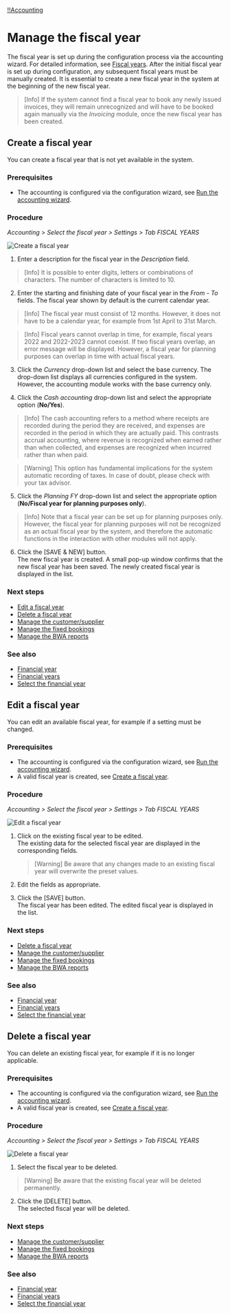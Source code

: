 [!!Accounting](RetailSuiteAccounting)

# Manage the fiscal year

The fiscal year is set up during the configuration process via the accounting wizard. For detailed information, see [Fiscal years](01_RunAccountingWizard.md#fiscal-years). After the initial fiscal year is set up during configuration, any subsequent fiscal years must be manually created. It is essential to create a new fiscal year in the system at the beginning of the new fiscal year.

> [Info] If the system cannot find a fiscal year to book any newly issued invoices, they will remain unrecognized and will have to be booked again manually via the *Invoicing* module, once the new fiscal year has been created.  

## Create a fiscal year

You can create a fiscal year that is not yet available in the system.

### Prerequisites

- The accounting is configured via the configuration wizard, see [Run the accounting wizard](01_RunAccountingWizard.md).

### Procedure

*Accounting > Select the fiscal year > Settings > Tab FISCAL YEARS*

![Create a fiscal year](/Assets/Screenshots/RetailSuiteAccounting/Settings/FiscalYears/CreateFiscalYear.png "[Create a fiscal year]")

1. Enter a description for the fiscal year in the *Description* field.

 > [Info] It is possible to enter digits, letters or combinations of characters. The number of characters is limited to 10.

2.  Enter the starting and finishing date of your fiscal year in the *From - To* fields. The fiscal year shown by default is the current calendar year.

  > [Info] The fiscal year must consist of 12 months. However, it does not have to be a calendar year, for example from 1st April to 31st March.

  > [Info] Fiscal years cannot overlap in time, for example, fiscal years 2022 and 2022-2023 cannot coexist. If two fiscal years overlap, an error message will be displayed. However, a fiscal year for planning purposes can overlap in time with actual fiscal years.

3. Click the *Currency* drop-down list and select the base currency. The drop-down list displays all currencies configured in the system. However, the accounting module works with the base currency only.

4. Click the *Cash accounting* drop-down list and select the appropriate option (**No/Yes**).

  > [Info] The cash accounting refers to a method where receipts are recorded during the period they are received, and expenses are recorded in the period in which they are actually paid. This contrasts accrual accounting, where revenue is recognized when earned rather than when collected, and expenses are recognized when incurred rather than when paid.

  > [Warning] This option has fundamental implications for the system automatic recording of taxes. In case of doubt, please check with your tax advisor.

5. Click the *Planning FY* drop-down list and select the appropriate option (**No/Fiscal year for planning purposes only**).   

  > [Info] Note that a fiscal year can be set up for planning purposes only. However, the fiscal year for planning purposes will not be recognized as an actual fiscal year by the system, and therefore the automatic functions in the interaction with other modules will not apply.

6. Click the [SAVE & NEW] button.  
The new fiscal year is created. A small pop-up window confirms that the new fiscal year has been saved. The newly created fiscal year is displayed in the list.

### Next steps

- [Edit a fiscal year](#edit-a-fiscal-year)
- [Delete a fiscal year](#delete-a-fiscal-year)
- [Manage the customer/supplier](05_ManageCustomerSupplier.md)
- [Manage the fixed bookings](06_ManageFixedBookings.md)
- [Manage the BWA reports](07_ManageBWAReports.md)

### See also

- [Financial year](/RetailSuiteAccounting/UserInterface/00_UserInterface.md)
- [Financial years](/RetailSuiteAccounting/UserInterface/00_UserInterface.md)
- [Select the financial year](/RetailSuiteAccounting/Operation/01_SelectFiscalYear.md)


## Edit a fiscal year

You can edit an available fiscal year, for example if a setting must be changed.

### Prerequisites

- The accounting is configured via the configuration wizard, see [Run the accounting wizard](01_RunAccountingWizard.md).
- A valid fiscal year is created, see [Create a fiscal year](#create-a-fiscal-year).

### Procedure

*Accounting > Select the fiscal year > Settings > Tab FISCAL YEARS*

![Edit a fiscal year](/Assets/Screenshots/RetailSuiteAccounting/Settings/FiscalYears/EditFiscalYear.png "[Edit a fiscal year]")

1. Click on the existing fiscal year to be edited.   
The existing data for the selected fiscal year are displayed in the corresponding fields.

    > [Warning] Be aware that any changes made to an existing fiscal year will overwrite the preset values.

2. Edit the fields as appropriate.

3. Click the [SAVE] button.   
The fiscal year has been edited. The edited fiscal year is displayed in the list.

### Next steps

- [Delete a fiscal year](#delete-a-fiscal-year)
- [Manage the customer/supplier](05_ManageCustomerSupplier.md)
- [Manage the fixed bookings](06_ManageFixedBookings.md)
- [Manage the BWA reports](07_ManageBWAReports.md)

### See also

- [Financial year](/RetailSuiteAccounting/UserInterface/00_UserInterface.md)
- [Financial years](/RetailSuiteAccounting/UserInterface/00_UserInterface.md)
- [Select the financial year](/RetailSuiteAccounting/Operation/01_SelectFiscalYear.md)


## Delete a fiscal year

You can delete an existing fiscal year, for example if it is no longer applicable.

### Prerequisites

- The accounting is configured via the configuration wizard, see [Run the accounting wizard](01_RunAccountingWizard.md).
- A valid fiscal year is created, see [Create a fiscal year](#create-a-fiscal-year).

### Procedure

*Accounting > Select the fiscal year > Settings > Tab FISCAL YEARS*

![Delete a fiscal year](/Assets/Screenshots/RetailSuiteAccounting/Settings/FiscalYears/DeleteFiscalYear.png "[Delete a fiscal year]")

1. Select the fiscal year to be deleted.
  > [Warning] Be aware that the existing fiscal year will be deleted permanently.

2. Click the [DELETE] button.  
The selected fiscal year will be deleted.

### Next steps

- [Manage the customer/supplier](05_ManageCustomerSupplier.md)
- [Manage the fixed bookings](06_ManageFixedBookings.md)
- [Manage the BWA reports](07_ManageBWAReports.md)

### See also

- [Financial year](/RetailSuiteAccounting/UserInterface/00_UserInterface.md)
- [Financial years](/RetailSuiteAccounting/UserInterface/00_UserInterface.md)
- [Select the financial year](/RetailSuiteAccounting/Operation/01_SelectFiscalYear.md)
